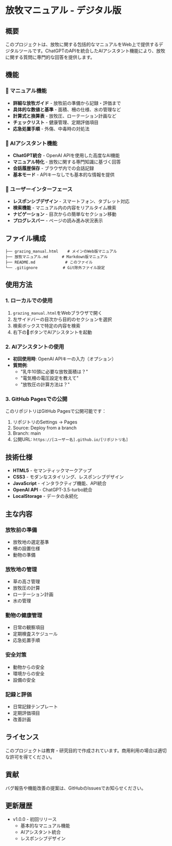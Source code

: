 # 放牧マニュアル - デジタル版

## 概要
このプロジェクトは、放牧に関する包括的なマニュアルをWeb上で提供するデジタルツールです。ChatGPTのAPIを統合したAIアシスタント機能により、放牧に関する質問に専門的な回答を提供します。

## 機能

### 📖 マニュアル機能
- **詳細な放牧ガイド** - 放牧前の準備から記録・評価まで
- **具体的な数値と基準** - 面積、柵の仕様、水の管理など
- **計算式と換算表** - 放牧圧、ローテーション計画など
- **チェックリスト** - 健康管理、定期評価項目
- **応急処置手順** - 外傷、中毒時の対処法

### 🤖 AIアシスタント機能
- **ChatGPT統合** - OpenAI APIを使用した高度なAI機能
- **マニュアル特化** - 放牧に関する専門知識に基づく回答
- **会話履歴保存** - ブラウザ内での会話記録
- **基本モード** - APIキーなしでも基本的な情報を提供

### 🎨 ユーザーインターフェース
- **レスポンシブデザイン** - スマートフォン、タブレット対応
- **検索機能** - マニュアル内の内容をリアルタイム検索
- **ナビゲーション** - 目次からの簡単なセクション移動
- **プログレスバー** - ページの読み進み状況表示

## ファイル構成

```
├── grazing_manual.html    # メインのWeb版マニュアル
├── 放牧マニュアル.md      # Markdown版マニュアル
├── README.md             # このファイル
└── .gitignore           # Git除外ファイル設定
```

## 使用方法

### 1. ローカルでの使用
1. `grazing_manual.html`をWebブラウザで開く
2. 左サイドバーの目次から目的のセクションを選択
3. 検索ボックスで特定の内容を検索
4. 右下の💬ボタンでAIアシスタントを起動

### 2. AIアシスタントの使用
- **初回使用時**: OpenAI APIキーの入力（オプション）
- **質問例**: 
  - "乳牛10頭に必要な放牧面積は？"
  - "電気柵の電圧設定を教えて"
  - "放牧圧の計算方法は？"

### 3. GitHub Pagesでの公開
このリポジトリはGitHub Pagesで公開可能です：
1. リポジトリのSettings → Pages
2. Source: Deploy from a branch
3. Branch: main
4. 公開URL: `https://[ユーザー名].github.io/[リポジトリ名]`

## 技術仕様

- **HTML5** - セマンティックマークアップ
- **CSS3** - モダンなスタイリング、レスポンシブデザイン
- **JavaScript** - インタラクティブ機能、API統合
- **OpenAI API** - ChatGPT-3.5-turbo統合
- **LocalStorage** - データの永続化

## 主な内容

### 放牧前の準備
- 放牧地の選定基準
- 柵の設置仕様
- 動物の準備

### 放牧地の管理
- 草の高さ管理
- 放牧圧の計算
- ローテーション計画
- 水の管理

### 動物の健康管理
- 日常の観察項目
- 定期検査スケジュール
- 応急処置手順

### 安全対策
- 動物からの安全
- 環境からの安全
- 設備の安全

### 記録と評価
- 日常記録テンプレート
- 定期評価項目
- 改善計画

## ライセンス

このプロジェクトは教育・研究目的で作成されています。商用利用の場合は適切な許可を得てください。

## 貢献

バグ報告や機能改善の提案は、GitHubのIssuesでお知らせください。

## 更新履歴

- v1.0.0 - 初回リリース
  - 基本的なマニュアル機能
  - AIアシスタント統合
  - レスポンシブデザイン
